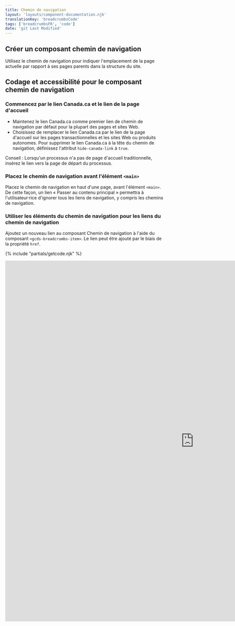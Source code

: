 ```yaml
---
title: Chemin de navigation
layout: 'layouts/component-documentation.njk'
translationKey: 'breadcrumbsCode'
tags: ['breadcrumbsFR', 'code']
date: 'git Last Modified'
---
```


## Créer un composant chemin de navigation

Utilisez le chemin de navigation pour indiquer l'emplacement de la page actuelle par rapport à ses pages parents dans la structure du site.

## Codage et accessibilité pour le composant chemin de navigation

### Commencez par le lien Canada.ca et le lien de la page d'accueil

- Maintenez le lien Canada.ca comme premier lien de chemin de navigation par défaut pour la plupart des pages et sites Web.
- Choisissez de remplacer le lien Canada.ca par le lien de la page d'accueil sur les pages transactionnelles et les sites Web ou produits autonomes. Pour supprimer le lien Canada.ca à la tête du chemin de navigation, définissez l'attribut `hide-canada-link` à `true`.

Conseil : Lorsqu'un processus n'a pas de page d'accueil traditionnelle, insérez le lien vers la page de départ du processus.

### Placez le chemin de navigation avant l'élément `<main>`

Placez le chemin de navigation en haut d'une page, avant l'élément `<main>`. De cette façon, un lien « Passer au contenu principal » permettra à l'utilisateur·rice d'ignorer tous les liens de navigation, y compris les chemins de navigation.

### Utiliser les éléments du chemin de navigation pour les liens du chemin de navigation

Ajoutez un nouveau lien au composant Chemin de navigation à l'aide du composant `<gcds-breadcrumbs-item>`. Le lien peut être ajouté par le biais de la propriété `href`.

{% include "partials/getcode.njk" %}

<iframe
  title="Survol des propriétés et des évènements relatifs à gcds-breadcrumbs."
  src="https://cds-snc.github.io/gcds-components/iframe.html?viewMode=docs&demo=true&id=components-breadcrumbs--events-properties&lang=fr&externalLinks=true"
  width="1200"
  height="1150"
  style="display: block; margin: 0 auto;"
  frameBorder="0"
  allow="clipboard-write"
></iframe>

